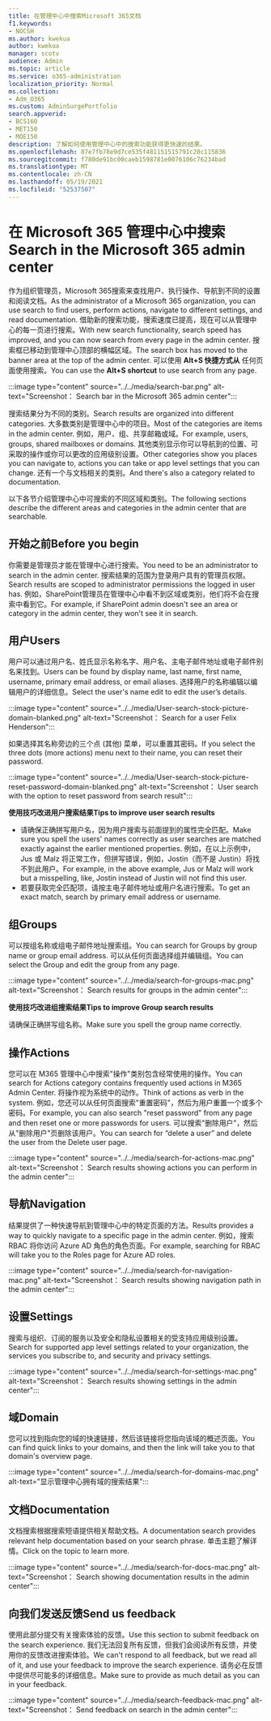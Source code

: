 ```yaml
---
title: 在管理中心中搜索Microsoft 365文档
f1.keywords:
- NOCSH
ms.author: kwekua
author: kwekua
manager: scotv
audience: Admin
ms.topic: article
ms.service: o365-administration
localization_priority: Normal
ms.collection:
- Adm_O365
ms.custom: AdminSurgePortfolio
search.appverid:
- BCS160
- MET150
- MOE150
description: 了解如何使用管理中心中的搜索功能获得更快速的结果。
ms.openlocfilehash: 87e7fb78e9d7ce535f481151515791c20c115836
ms.sourcegitcommit: f780de91bc00caeb1598781e0076106c76234bad
ms.translationtype: MT
ms.contentlocale: zh-CN
ms.lasthandoff: 05/19/2021
ms.locfileid: "52537507"
---
```

# <a name="search-in-the-microsoft-365-admin-center"></a><span data-ttu-id="3737e-103">在 Microsoft 365 管理中心中搜索</span><span class="sxs-lookup"><span data-stu-id="3737e-103">Search in the Microsoft 365 admin center</span></span>

<span data-ttu-id="3737e-104">作为组织管理员，Microsoft 365搜索来查找用户、执行操作、导航到不同的设置和阅读文档。</span><span class="sxs-lookup"><span data-stu-id="3737e-104">As the administrator of a Microsoft 365 organization, you can use search to find users, perform actions, navigate to different settings, and read documentation.</span></span> <span data-ttu-id="3737e-105">借助新的搜索功能，搜索速度已提高，现在可以从管理中心的每一页进行搜索。</span><span class="sxs-lookup"><span data-stu-id="3737e-105">With new search functionality, search speed has improved, and you can now search from every page in the admin center.</span></span> <span data-ttu-id="3737e-106">搜索框已移动到管理中心顶部的横幅区域。</span><span class="sxs-lookup"><span data-stu-id="3737e-106">The search box has moved to the banner area at the top of the admin center.</span></span> <span data-ttu-id="3737e-107">可以使用 **Alt+S 快捷方式从** 任何页面使用搜索。</span><span class="sxs-lookup"><span data-stu-id="3737e-107">You can use the **Alt+S shortcut** to use search from any page.</span></span>

:::image type="content" source="../../media/search-bar.png" alt-text="Screenshot： Search bar in the Microsoft 365 admin center":::

<span data-ttu-id="3737e-109">搜索结果分为不同的类别。</span><span class="sxs-lookup"><span data-stu-id="3737e-109">Search results are organized into different categories.</span></span> <span data-ttu-id="3737e-110">大多数类别是管理中心中的项目。</span><span class="sxs-lookup"><span data-stu-id="3737e-110">Most of the categories are items in the admin center.</span></span> <span data-ttu-id="3737e-111">例如，用户、组、共享邮箱或域。</span><span class="sxs-lookup"><span data-stu-id="3737e-111">For example, users, groups, shared mailboxes or domains.</span></span> <span data-ttu-id="3737e-112">其他类别显示你可以导航到的位置、可采取的操作或你可以更改的应用级别设置。</span><span class="sxs-lookup"><span data-stu-id="3737e-112">Other categories show you places you can navigate to, actions you can take or app level settings that you can change.</span></span> <span data-ttu-id="3737e-113">还有一个与文档相关的类别。</span><span class="sxs-lookup"><span data-stu-id="3737e-113">And there's also a category related to documentation.</span></span>

<span data-ttu-id="3737e-114">以下各节介绍管理中心中可搜索的不同区域和类别。</span><span class="sxs-lookup"><span data-stu-id="3737e-114">The following sections describe the different areas and categories in the admin center that are searchable.</span></span>

## <a name="before-you-begin"></a><span data-ttu-id="3737e-115">开始之前</span><span class="sxs-lookup"><span data-stu-id="3737e-115">Before you begin</span></span>

<span data-ttu-id="3737e-116">你需要是管理员才能在管理中心进行搜索。</span><span class="sxs-lookup"><span data-stu-id="3737e-116">You need to be an administrator to search in the admin center.</span></span> <span data-ttu-id="3737e-117">搜索结果的范围为登录用户具有的管理员权限。</span><span class="sxs-lookup"><span data-stu-id="3737e-117">Search results are scoped to administrator permissions the logged in user has.</span></span> <span data-ttu-id="3737e-118">例如，SharePoint管理员在管理中心中看不到区域或类别，他们将不会在搜索中看到它。</span><span class="sxs-lookup"><span data-stu-id="3737e-118">For example, if SharePoint admin doesn't see an area or category in the admin center, they won't see it in search.</span></span>

## <a name="users"></a><span data-ttu-id="3737e-119">用户</span><span class="sxs-lookup"><span data-stu-id="3737e-119">Users</span></span>

<span data-ttu-id="3737e-120">用户可以通过用户名、姓氏显示名称名字、用户名、主电子邮件地址或电子邮件别名来找到。</span><span class="sxs-lookup"><span data-stu-id="3737e-120">Users can be found by display name, last name, first name, username, primary email address, or email aliases.</span></span> <span data-ttu-id="3737e-121">选择用户的名称编辑以编辑用户的详细信息。</span><span class="sxs-lookup"><span data-stu-id="3737e-121">Select the user's name edit to edit the user’s details.</span></span>

:::image type="content" source="../../media/User-search-stock-picture-domain-blanked.png" alt-text="Screenshot： Search for a user Felix Henderson":::

<span data-ttu-id="3737e-123">如果选择其名称旁边的三个点 (其他) 菜单，可以重置其密码。</span><span class="sxs-lookup"><span data-stu-id="3737e-123">If you select the three dots (more actions) menu next to their name, you can reset their password.</span></span>

:::image type="content" source="../../media/User-search-stock-picture-reset-password-domain-blanked.png" alt-text="Screenshot： User search with the option to reset password from search result":::

<span data-ttu-id="3737e-125">**使用技巧改进用户搜索结果**</span><span class="sxs-lookup"><span data-stu-id="3737e-125">**Tips to improve user search results**</span></span>

- <span data-ttu-id="3737e-126">请确保正确拼写用户名，因为用户搜索与前面提到的属性完全匹配。</span><span class="sxs-lookup"><span data-stu-id="3737e-126">Make sure you spell the users' names correctly as user searches are matched exactly against the earlier mentioned properties.</span></span> <span data-ttu-id="3737e-127">例如，在以上示例中，Jus 或 Malz 将正常工作，但拼写错误，例如，Jostin（而不是 Justin）将找不到此用户。</span><span class="sxs-lookup"><span data-stu-id="3737e-127">For example, in the above example, Jus or Malz will work but a misspelling, like, Jostin instead of Justin will not find this user.</span></span>
- <span data-ttu-id="3737e-128">若要获取完全匹配项，请按主电子邮件地址或用户名进行搜索。</span><span class="sxs-lookup"><span data-stu-id="3737e-128">To get an exact match, search by primary email address or username.</span></span>

## <a name="groups"></a><span data-ttu-id="3737e-129">组</span><span class="sxs-lookup"><span data-stu-id="3737e-129">Groups</span></span>

<span data-ttu-id="3737e-130">可以按组名称或组电子邮件地址搜索组。</span><span class="sxs-lookup"><span data-stu-id="3737e-130">You can search for Groups by group name or group email address.</span></span> <span data-ttu-id="3737e-131">可以从任何页面选择组并编辑组。</span><span class="sxs-lookup"><span data-stu-id="3737e-131">You can select the Group and edit the group from any page.</span></span>

:::image type="content" source="../../media/search-for-groups-mac.png" alt-text="Screenshot： Search results for groups in the admin center":::

<span data-ttu-id="3737e-133">**使用技巧改进组搜索结果**</span><span class="sxs-lookup"><span data-stu-id="3737e-133">**Tips to improve Group search results**</span></span>

<span data-ttu-id="3737e-134">请确保正确拼写组名称。</span><span class="sxs-lookup"><span data-stu-id="3737e-134">Make sure you spell the group name correctly.</span></span>

## <a name="actions"></a><span data-ttu-id="3737e-135">操作</span><span class="sxs-lookup"><span data-stu-id="3737e-135">Actions</span></span>

<span data-ttu-id="3737e-136">您可以在 M365 管理中心中搜索"操作"类别包含经常使用的操作。</span><span class="sxs-lookup"><span data-stu-id="3737e-136">You can search for Actions category contains frequently used actions in M365 Admin Center.</span></span> <span data-ttu-id="3737e-137">将操作视为系统中的动作。</span><span class="sxs-lookup"><span data-stu-id="3737e-137">Think of actions as verb in the system.</span></span> <span data-ttu-id="3737e-138">例如，您还可以从任何页面搜索"重置密码"，然后为用户重置一个或多个密码。</span><span class="sxs-lookup"><span data-stu-id="3737e-138">For example, you can also search "reset password" from any page and then reset one or more passwords for users.</span></span> <span data-ttu-id="3737e-139">可以搜索"删除用户"，然后从"删除用户"页删除该用户。</span><span class="sxs-lookup"><span data-stu-id="3737e-139">You can search for “delete a user” and delete the user from the Delete user page.</span></span>

:::image type="content" source="../../media/search-for-actions-mac.png" alt-text="Screenshot： Search results showing actions you can perform in the admin center":::

## <a name="navigation"></a><span data-ttu-id="3737e-141">导航</span><span class="sxs-lookup"><span data-stu-id="3737e-141">Navigation</span></span>

<span data-ttu-id="3737e-142">结果提供了一种快速导航到管理中心中的特定页面的方法。</span><span class="sxs-lookup"><span data-stu-id="3737e-142">Results provides a way to quickly navigate to a specific page in the admin center.</span></span> <span data-ttu-id="3737e-143">例如，搜索 RBAC 将你访问 Azure AD 角色的角色页面。</span><span class="sxs-lookup"><span data-stu-id="3737e-143">For example, searching for RBAC will take you to the Roles page for Azure AD roles.</span></span>

:::image type="content" source="../../media/search-for-navigation-mac.png" alt-text="Screenshot： Search results showing navigation path in the admin center":::

## <a name="settings"></a><span data-ttu-id="3737e-145">设置</span><span class="sxs-lookup"><span data-stu-id="3737e-145">Settings</span></span>

<span data-ttu-id="3737e-146">搜索与组织、订阅的服务以及安全和隐私设置相关的受支持应用级别设置。</span><span class="sxs-lookup"><span data-stu-id="3737e-146">Search for supported app level settings related to your organization, the services you subscribe to, and security and privacy settings.</span></span>

:::image type="content" source="../../media/search-for-settings-mac.png" alt-text="Screenshot： Search results showing settings in the admin center":::

## <a name="domain"></a><span data-ttu-id="3737e-148">域</span><span class="sxs-lookup"><span data-stu-id="3737e-148">Domain</span></span>

<span data-ttu-id="3737e-149">您可以找到指向您的域的快速链接，然后该链接将您指向该域的概述页面。</span><span class="sxs-lookup"><span data-stu-id="3737e-149">You can find quick links to your domains, and then the link will take you to that domain's overview page.</span></span>

:::image type="content" source="../../media/search-for-domains-mac.png" alt-text="显示管理中心拥有域的搜索结果":::

## <a name="documentation"></a><span data-ttu-id="3737e-151">文档</span><span class="sxs-lookup"><span data-stu-id="3737e-151">Documentation</span></span>

<span data-ttu-id="3737e-152">文档搜索根据搜索短语提供相关帮助文档。</span><span class="sxs-lookup"><span data-stu-id="3737e-152">A documentation search provides relevant help documentation based on your search phrase.</span></span> <span data-ttu-id="3737e-153">单击主题了解详情。</span><span class="sxs-lookup"><span data-stu-id="3737e-153">Click on the topic to learn more.</span></span>

:::image type="content" source="../../media/search-for-docs-mac.png" alt-text="Screenshot： Search showing documentation results in the admin center":::

## <a name="send-us-feedback"></a><span data-ttu-id="3737e-155">向我们发送反馈</span><span class="sxs-lookup"><span data-stu-id="3737e-155">Send us feedback</span></span>

<span data-ttu-id="3737e-156">使用此部分提交有关搜索体验的反馈。</span><span class="sxs-lookup"><span data-stu-id="3737e-156">Use this section to submit feedback on the search experience.</span></span> <span data-ttu-id="3737e-157">我们无法回复所有反馈，但我们会阅读所有反馈，并使用你的反馈改进搜索体验。</span><span class="sxs-lookup"><span data-stu-id="3737e-157">We can't respond to all feedback, but we read all of it, and use your feedback to improve the search experience.</span></span> <span data-ttu-id="3737e-158">请务必在反馈中提供尽可能多的详细信息。</span><span class="sxs-lookup"><span data-stu-id="3737e-158">Make sure to provide as much detail as you can in your feedback.</span></span>

:::image type="content" source="../../media/search-feedback-mac.png" alt-text="Screenshot： Send feedback on search in the admin center":::